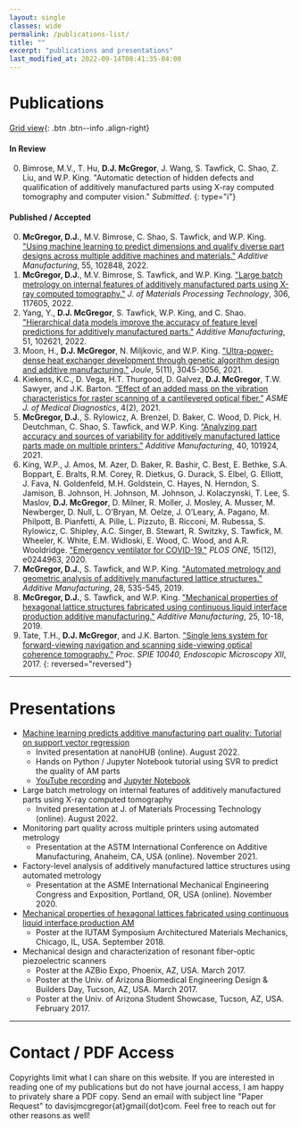 ```yaml
---
layout: single
classes: wide
permalink: /publications-list/
title: ""
excerpt: "publications and presentations"
last_modified_at: 2022-09-14T08:41:35-04:00
---
```

# Publications

[Grid view](/publications/){: .btn .btn--info .align-right}

#### In Review
<!-- *Submitted/Revised/Accepted* -- Title of article  -->
0. Bimrose, M.V., T. Hu, **D.J. McGregor**, J. Wang, S. Tawfick, C. Shao, Z. Liu, and W.P. King. "Automatic detection of hidden defects and qualification of additively manufactured parts using X-ray computed tomography and computer vision." *Submitted*.
{: type="i"}

#### Published / Accepted
0. **McGregor, D.J.**, M.V. Bimrose, C. Shao, S. Tawfick, and W.P. King. ["Using machine learning to predict dimensions and qualify diverse part designs across multiple additive machines and materials."](https://doi.org/10.1016/j.addma.2022.102848) *Additive Manufacturing*, 55, 102848, 2022.
0. **McGregor, D.J.**, M.V. Bimrose, S. Tawfick, and W.P. King. ["Large batch metrology on internal features of additively manufactured parts using X-ray computed tomography."](https://doi.org/10.1016/j.jmatprotec.2022.117605) *J. of Materials Processing Technology*, 306, 117605, 2022.
0. Yang, Y., **D.J. McGregor**, S. Tawfick, W.P. King, and C. Shao. ["Hierarchical data models improve the accuracy of feature level predictions for additively manufactured parts."](https://doi.org/10.1016/j.addma.2022.102621) *Additive Manufacturing*, 51, 102621, 2022.
0. Moon, H., **D.J. McGregor**, N. Miljkovic, and W.P. King. ["Ultra-power-dense heat exchanger development through genetic algorithm design and additive manufacturing."](https://doi.org/10.1016/j.joule.2021.08.004) *Joule*, 5(11), 3045-3056, 2021.
0. Kiekens, K.C., D. Vega, H.T. Thurgood, D. Galvez, **D.J. McGregor**, T.W. Sawyer, and J.K. Barton. [“Effect of an added mass on the vibration characteristics for raster scanning of a cantilevered optical fiber.”](https://doi.org/10.1115/1.4050691) *ASME J. of Medical Diagnostics*, 4(2), 2021.
0. **McGregor, D.J.**, S. Rylowicz, A. Brenzel, D. Baker, C. Wood, D. Pick, H. Deutchman, C. Shao, S. Tawfick, and W.P. King. [“Analyzing part accuracy and sources of variability for additively manufactured lattice parts made on multiple printers.”](https://doi.org/10.1016/j.addma.2021.101924) *Additive Manufacturing*, 40, 101924, 2021.
0. King, W.P., J. Amos, M. Azer, D. Baker, R. Bashir, C. Best, E. Bethke, S.A. Boppart, E. Bralts, R.M. Corey, R. Dietkus, G. Durack, S. Elbel, G. Elliott, J. Fava, N. Goldenfeld, M.H. Goldstein, C. Hayes, N. Herndon, S. Jamison, B. Johnson, H. Johnson, M. Johnson, J. Kolaczynski, T. Lee, S. Maslov, **D.J. McGregor**, D. Milner, R. Moller, J. Mosley, A. Musser, M. Newberger, D. Null, L. O’Bryan, M. Oelze, J. O’Leary, A. Pagano, M. Philpott, B. Pianfetti, A. Pille, L. Pizzuto, B. Ricconi, M. Rubessa, S. Rylowicz, C. Shipley, A.C. Singer, B. Stewart, R. Switzky, S. Tawfick, M. Wheeler, K. White, E.M. Widloski, E. Wood, C. Wood, and A.R. Wooldridge. ["Emergency ventilator for COVID-19."](https://doi.org/10.1371/journal.pone.0244963) *PLOS ONE*, 15(12), e0244963, 2020.
0. **McGregor, D.J.**, S. Tawfick, and W.P. King. ["Automated metrology and geometric analysis of additively manufactured lattice structures."](https://doi.org/10.1016/j.addma.2019.05.026) *Additive Manufacturing*, 28, 535-545, 2019.
0. **McGregor, D.J.**, S. Tawfick, and W.P. King. ["Mechanical properties of hexagonal lattice structures fabricated using continuous liquid interface production additive manufacturing."](https://doi.org/10.1016/j.addma.2018.11.002) *Additive Manufacturing*, 25, 10-18, 2019.
0. Tate, T.H., **D.J. McGregor**, and J.K. Barton. ["Single lens system for forward-viewing navigation and scanning side-viewing optical coherence tomography."](https://doi.org/10.1117/12.2271555) *Proc. SPIE 10040, Endoscopic Microscopy XII*, 2017.
{: reversed="reversed"}

---
# Presentations
- [Machine learning predicts additive manufacturing part quality: Tutorial on support vector regression](https://nanohub.org/resources/36374)
    - Invited presentation at nanoHUB (online). August 2022.
    - Hands on Python / Jupyter Notebook tutorial using SVR to predict the quality of AM parts
    - [YouTube recording](https://www.youtube.com/watch?v=7TskxB4-x5Y) and [Jupyter Notebook](https://nanohub.org/resources/svr)
- Large batch metrology on internal features of additively manufactured parts using X-ray computed tomography
    - Invited presentation at J. of Materials Processing Technology (online). August 2022.
- Monitoring part quality across multiple printers using automated metrology
    - Presentation at the ASTM International Conference on Additive Manufacturing, Anaheim, CA, USA (online). November 2021.
- Factory-level analysis of additively manufactured lattice structures using automated metrology
    - Presentation at the ASME International Mechanical Engineering Congress and Exposition, Portland, OR, USA (online). November 2020.
- [Mechanical properties of hexagonal lattices fabricated using continuous liquid interface production AM](https://docs.lib.purdue.edu/iutam/presentations/abstracts/50/)
    - Poster at the IUTAM Symposium Architectured Materials Mechanics, Chicago, IL, USA. September 2018.
- Mechanical design and characterization of resonant fiber-optic piezoelectric scanners
    - Poster at the AZBio Expo, Phoenix, AZ, USA. March 2017.
    - Poster at the Univ. of Arizona Biomedical Engineering Design & Builders Day, Tucson, AZ, USA. March 2017.
    - Poster at the Univ. of Arizona Student Showcase, Tucson, AZ, USA. February 2017.

---
# Contact / PDF Access
Copyrights limit what I can share on this website. If you are interested in reading one of my publications but do not have journal access, I am happy to privately share a PDF copy. Send an email with subject line "Paper Request" to davisjmcgregor{at}gmail{dot}com. Feel free to reach out for other reasons as well!
